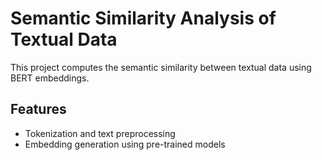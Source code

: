 # Semantic Similarity Analysis of Textual Data
This project computes the semantic similarity between textual data using BERT embeddings.

## Features
- Tokenization and text preprocessing
- Embedding generation using pre-trained models
